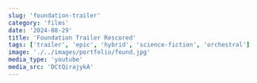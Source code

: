 ```yaml
---
slug: 'foundation-trailer'
category: 'films'
date: '2024-08-29'
title: 'Foundation Trailer Rescored'
tags: ['trailer', 'epic', 'hybrid', 'science-fiction', 'orchestral']
image: './../images/portfolio/found.jpg'
media_type: 'youtube'
media_src: 'DCtQirajykA'
---
```

